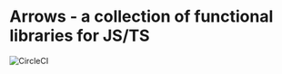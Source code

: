# Arrows - a collection of functional libraries for JS/TS

![CircleCI](https://img.shields.io/circleci/build/github/caderek/arrows)
